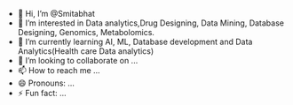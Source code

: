 - 👋 Hi, I’m @Smitabhat
- 👀 I’m interested in Data analytics,Drug Designing, Data Mining, Database Designing, Genomics, Metabolomics.
- 🌱 I’m currently learning  AI, ML, Database development and Data Analytics(Health care Data analytics)
- 💞️ I’m looking to collaborate on ...
- 📫 How to reach me ...
- 😄 Pronouns: ...
- ⚡ Fun fact: ...

<!---
Smitabhat9/Smitabhat9 is a ✨ special ✨ repository because its `README.md` (this file) appears on your GitHub profile.
You can click the Preview link to take a look at your changes.
--->
